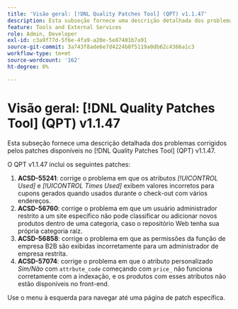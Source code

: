 ```yaml
---
title: 'Visão geral: [!DNL Quality Patches Tool] (QPT) v1.1.47'
description: Esta subseção fornece uma descrição detalhada dos problemas corrigidos pelos patches disponíveis no  [!DNL Quality Patches Tool] (QPT) v1.1.47.
feature: Tools and External Services
role: Admin, Developer
exl-id: c3a9f77d-5f6e-4fa9-a20e-5e87401b7a91
source-git-commit: 3a743f8ade6e7d4224b8f5119a0db62c4366a1c3
workflow-type: tm+mt
source-wordcount: '162'
ht-degree: 0%

---
```


# Visão geral: [!DNL Quality Patches Tool] (QPT) v1.1.47

Esta subseção fornece uma descrição detalhada dos problemas corrigidos pelos patches disponíveis no [!DNL Quality Patches Tool] (QPT) v1.1.47.

O QPT v1.1.47 inclui os seguintes patches:

1. **ACSD-55241**: corrige o problema em que os atributos *[!UICONTROL Used]* e *[!UICONTROL Times Used]* exibem valores incorretos para cupons gerados quando usados durante o check-out com vários endereços.
1. **ACSD-56760**: corrige o problema em que um usuário administrador restrito a um site específico não pode classificar ou adicionar novos produtos dentro de uma categoria, caso o repositório Web tenha sua própria categoria raiz.
1. **ACSD-56858**: corrige o problema em que as permissões da função de empresa B2B são exibidas incorretamente para um administrador de empresa restrita.
1. **ACSD-57074**: corrige o problema em que o atributo personalizado *Sim/Não* com `attrbute_code` começando com `price_` não funciona corretamente com a indexação, e os produtos com esses atributos não estão disponíveis no front-end.

Use o menu à esquerda para navegar até uma página de patch específica.
